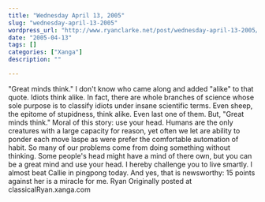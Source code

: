 ```yaml
---
title: "Wednesday April 13, 2005"
slug: "wednesday-april-13-2005"
wordpress_url: "http://www.ryanclarke.net/post/wednesday-april-13-2005/"
date: "2005-04-13"
tags: []
categories: ["Xanga"]
description: ""

---
```


"Great minds think."
 I don't know who came along and added "alike" to that quote. Idiots think alike. In fact, there are whole branches of science whose sole purpose is to classify idiots under insane scientific terms. Even sheep, the epitome of stupidness, think alike. Even last one of them. But, "Great minds think." Moral of this story: use your head. Humans are the only creatures with a large capacity for reason, yet often we let are ability to ponder each move laspe as were prefer the comfortable automation of habit. So many of our problems come from doing something without thinking. Some people's head might have a mind of there own, but you can be a great mind and use your head. I hereby challenge you to live smartly.
 I almost beat Callie in pingpong today. And yes, that is newsworthy: 15 points against her is a miracle for me.
 Ryan
Originally posted at classicalRyan.xanga.com
